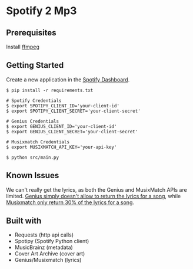 # Spotify 2 Mp3

## Prerequisites

Install [ffmpeg](https://www.ffmpeg.org/download.html)

## Getting Started

Create a new application in the [Spotify Dashboard](https://developer.spotify.com/dashboard/applications).

```shell
$ pip install -r requirements.txt

# Spotify Credentials
$ export SPOTIPY_CLIENT_ID='your-client-id'
$ export SPOTIPY_CLIENT_SECRET='your-client-secret' 

# Genius Credentials
$ export GENIUS_CLIENT_ID='your-client-id'
$ export GENIUS_CLIENT_SECRET='your-client-secret' 

# Musixmatch Credentials
$ export MUSIXMATCH_API_KEY='your-api-key' 

$ python src/main.py
```

## Known Issues

We can't really get the lyrics, as both the Genius and MusixMatch APIs are limited. [Genius simply doesn't allow to return the lyrics for a song](https://genius.com/discussions/277279-Get-the-lyrics-of-a-song), while [Musixmatch only return 30% of the lyrics for a song](https://developer.musixmatch.com/faq).

## Built with

- Requests (http api calls)
- Spotipy (Spotify Python client)
- MusicBrainz (metadata)
- Cover Art Archive (cover art)
- Genius/Musixmatch (lyrics)
